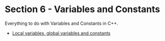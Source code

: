 # Section 6 - Variables and Constants
Everything to do with Variables and Constants in C++.

- [Local variables, global variables and constants](https://github.com/0xToast/Cplusplus/blob/main/Udemy/Section%206/variables.cpp)
